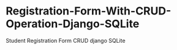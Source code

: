 # Registration-Form-With-CRUD-Operation-Django-SQLite
 Student Registration Form CRUD django SQLite
